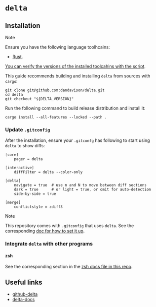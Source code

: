 # `delta`

## Installation

> [!NOTE]
>
> Ensure you have the following language toolhcains:
> - [Rust](../../system-setup/toolchains/rust/README.md).
>
> [You can verify the versions of the installed toolcahins with the script](../../system-setup/toolchains/README.md#verify-versions-of-the-installed-toolchains).

This guide recommends building and installing `delta` from sources with `cargo`:

```shell
git clone git@github.com:dandavison/delta.git
cd delta
git checkout "${DELTA_VERSION}"
```

Run the following command to build release distribution and install it:

```shell
cargo install --all-features --locked --path .
```

### Update `.gitconfig`

After the installation, ensure your `.gitconfg` has following to start using `delta` to show diffs:

```gitconfig
[core]
    pager = delta

[interactive]
    diffFilter = delta --color-only

[delta]
    navigate = true  # use n and N to move between diff sections
    dark = true      # or light = true, or omit for auto-detection
    side-by-side = true

[merge]
    conflictstyle = zdiff3
```

> [!NOTE]
>
> This repository comes with `.gitconfig` that uses `delta`. See the corresponding [doc for how to set it up](../git/README.md#configuration).

### Integrate `delta` with other programs

#### zsh

See the corresponding section in the [zsh docs file in this repo](../../zsh/README.md#delta).

## Useful links

- [github-delta][github-delta]
- [delta-docs][delta-docs]

[github-delta]: <https://github.com/dandavison/delta>
[delta-docs]: <https://dandavison.github.io/delta/introduction.html>
